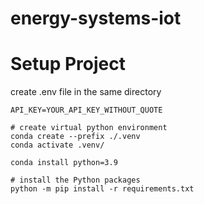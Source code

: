 # energy-systems-iot

# Setup Project

create .env file in the same directory

```dotenv
API_KEY=YOUR_API_KEY_WITHOUT_QUOTE
```

```
# create virtual python environment
conda create --prefix ./.venv
conda activate .venv/

conda install python=3.9

# install the Python packages
python -m pip install -r requirements.txt
```
